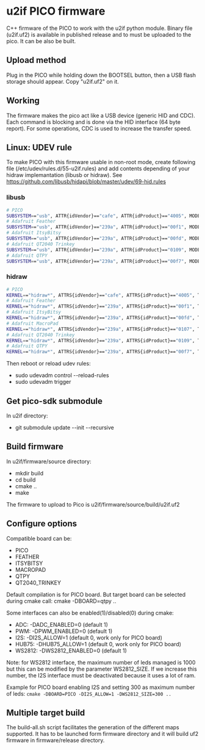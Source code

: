 # u2if PICO firmware

C++ firmware of the PICO to work with the u2if python module.
Binary file (u2if.uf2) is available in published release and to must be uploaded to the pico. It can be also be built.

## Upload method
Plug in the PICO while holding down the BOOTSEL button, then a USB flash storage should appear. Copy "u2if.uf2" on it.

## Working
The firmware makes the pico act like a USB device (generic HID and CDC). Each command is blocking and is done via the HID interface (64 byte report). For some operations, CDC is used to increase the transfer speed.

## Linux: UDEV rule
To make PICO with this firmware usable in non-root mode, create following file (/etc/udev/rules.d/55-u2if.rules) and add contents depending of your hidraw 
implemantation (libusb or hidraw). See https://github.com/libusb/hidapi/blob/master/udev/69-hid.rules

### libusb
```bash
# PICO
SUBSYSTEM=="usb", ATTR{idVendor}=="cafe", ATTR{idProduct}=="4005", MODE="0666"
# Adafruit Feather
SUBSYSTEM=="usb", ATTR{idVendor}=="239a", ATTR{idProduct}=="00f1", MODE="0666"
# Adafruit ItsyBitsy
SUBSYSTEM=="usb", ATTR{idVendor}=="239a", ATTR{idProduct}=="00fd", MODE="0666"
# Adafruit QT2040 Trinkey
SUBSYSTEM=="usb", ATTR{idVendor}=="239a", ATTR{idProduct}=="0109", MODE="0666"
# Adafruit QTPY
SUBSYSTEM=="usb", ATTR{idVendor}=="239a", ATTR{idProduct}=="00f7", MODE="0666"
```

### hidraw
```bash
# PICO
KERNEL=="hidraw*", ATTRS{idVendor}=="cafe", ATTRS{idProduct}=="4005", TAG+="uaccess", GROUP="plugdev", MODE="0660"
# Adafruit Feather
KERNEL=="hidraw*", ATTRS{idVendor}=="239a", ATTRS{idProduct}=="00f1", TAG+="uaccess", GROUP="plugdev", MODE="0660"
# Adafruit ItsyBitsy
KERNEL=="hidraw*", ATTRS{idVendor}=="239a", ATTRS{idProduct}=="00fd", TAG+="uaccess", GROUP="plugdev", MODE="0660"
# Adafruit MacroPad
KERNEL=="hidraw*", ATTRS{idVendor}=="239a", ATTRS{idProduct}=="0107", TAG+="uaccess", GROUP="plugdev", MODE="0660"
# Adafruit QT2040 Trinkey
KERNEL=="hidraw*", ATTRS{idVendor}=="239a", ATTRS{idProduct}=="0109", TAG+="uaccess", GROUP="plugdev", MODE="0660"
# Adafruit QTPY
KERNEL=="hidraw*", ATTRS{idVendor}=="239a", ATTRS{idProduct}=="00f7", TAG+="uaccess", GROUP="plugdev", MODE="0660"
```

Then reboot or reload udev rules:

 * sudo udevadm control --reload-rules
 * sudo udevadm trigger

## Get pico-sdk submodule
In u2if directory:
 - git submodule update --init --recursive

## Build firmware
In u2if/firmware/source directory:
 - mkdir build
 - cd build
 - cmake ..
 - make

The firmware to upload to Pico is u2if/firmware/source/build/u2if.uf2

## Configure options

Compatible board can be:
 - PICO
 - FEATHER
 - ITSYBITSY 
 - MACROPAD
 - QTPY
 - QT2040_TRINKEY

Default compilation is for PICO board. But target board can be selected during cmake call: cmake -DBOARD=qtpy ..

 Some interfaces can also be enabled(1)/disabled(0) during cmake:
  - ADC:   -DADC_ENABLED=0 (default 1)
  - PWM:   -DPWM_ENABLED=0 (default 1)
  - I2S:   -DI2S_ALLOW=1   (default 0, work only for PICO board)
  - HUB75: -DHUB75_ALLOW=1   (default 0, work only for PICO board)
  - WS2812: -DWS2812_ENABLED=0 (default 1)

Note: for WS2812 interface, the maximum number of leds managed is 1000 but this can be modified by the parameter WS2812_SIZE. If we increase this number, the I2S interface must be deactivated because it uses a lot of ram.

Example for PICO board enabling I2S and setting 300 as maximum number of leds: ```cmake -DBOARD=PICO -DI2S_ALLOW=1 -DWS2812_SIZE=300 ..```

## Multiple target build
The build-all.sh script facilitates the generation of the different maps supported. It has to be launched form firmware directory and it will build uf2 firmware in firmware/release directory.
